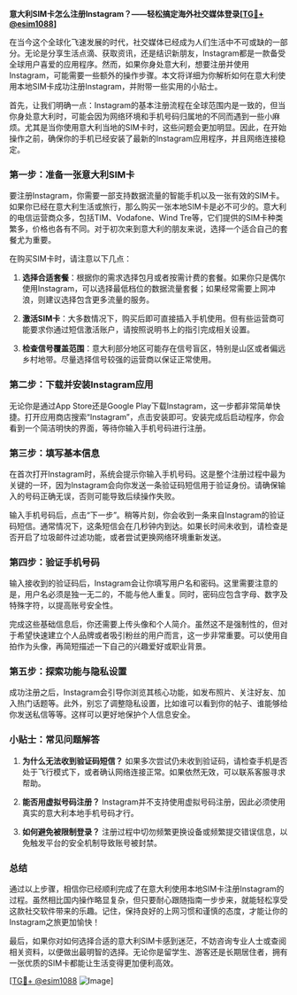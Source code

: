 **意大利SIM卡怎么注册Instagram？——轻松搞定海外社交媒体登录[[TG💪+ @esim1088](https://t.me/s/esim1088)]**

在当今这个全球化飞速发展的时代，社交媒体已经成为人们生活中不可或缺的一部分。无论是分享生活点滴、获取资讯，还是结识新朋友，Instagram都是一款备受全球用户喜爱的应用程序。然而，如果你身处意大利，想要注册并使用Instagram，可能需要一些额外的操作步骤。本文将详细为你解析如何在意大利使用本地SIM卡成功注册Instagram，并附带一些实用的小贴士。

首先，让我们明确一点：Instagram的基本注册流程在全球范围内是一致的，但当你身处意大利时，可能会因为网络环境和手机号码归属地的不同而遇到一些小麻烦。尤其是当你使用意大利当地的SIM卡时，这些问题会更加明显。因此，在开始操作之前，确保你的手机已经安装了最新的Instagram应用程序，并且网络连接稳定。

### **第一步：准备一张意大利SIM卡**

要注册Instagram，你需要一部支持数据流量的智能手机以及一张有效的SIM卡。如果你已经在意大利生活或旅行，那么购买一张本地SIM卡是必不可少的。意大利的电信运营商众多，包括TIM、Vodafone、Wind Tre等，它们提供的SIM卡种类繁多，价格也各有不同。对于初次来到意大利的朋友来说，选择一个适合自己的套餐尤为重要。

在购买SIM卡时，请注意以下几点：

1. **选择合适套餐**：根据你的需求选择包月或者按需计费的套餐。如果你只是偶尔使用Instagram，可以选择最低档位的数据流量套餐；如果经常需要上网冲浪，则建议选择包含更多流量的服务。
   
2. **激活SIM卡**：大多数情况下，购买后即可直接插入手机使用。但有些运营商可能要求你通过短信激活账户，请按照说明书上的指引完成相关设置。

3. **检查信号覆盖范围**：意大利部分地区可能存在信号盲区，特别是山区或者偏远乡村地带。尽量选择信号较强的运营商以保证正常使用。

### **第二步：下载并安装Instagram应用**

无论你是通过App Store还是Google Play下载Instagram，这一步都非常简单快捷。打开应用商店搜索“Instagram”，点击安装即可。安装完成后启动程序，你会看到一个简洁明快的界面，等待你输入手机号码进行注册。

### **第三步：填写基本信息**

在首次打开Instagram时，系统会提示你输入手机号码。这是整个注册过程中最为关键的一环，因为Instagram会向你发送一条验证码短信用于验证身份。请确保输入的号码正确无误，否则可能导致后续操作失败。

输入手机号码后，点击“下一步”。稍等片刻，你会收到一条来自Instagram的验证码短信。通常情况下，这条短信会在几秒钟内到达。如果长时间未收到，请检查是否开启了垃圾邮件过滤功能，或者尝试更换网络环境重新发送。

### **第四步：验证手机号码**

输入接收到的验证码后，Instagram会让你填写用户名和密码。这里需要注意的是，用户名必须是独一无二的，不能与他人重复。同时，密码应包含字母、数字及特殊字符，以提高账号安全性。

完成这些基础信息后，你还需要上传头像和个人简介。虽然这不是强制性的，但对于希望快速建立个人品牌或者吸引粉丝的用户而言，这一步非常重要。可以使用自拍作为头像，再简短描述一下自己的兴趣爱好或职业背景。

### **第五步：探索功能与隐私设置**

成功注册之后，Instagram会引导你浏览其核心功能，如发布照片、关注好友、加入热门话题等。此外，别忘了调整隐私设置，比如谁可以看到你的帖子、谁能够给你发送私信等等。这样可以更好地保护个人信息安全。

### **小贴士：常见问题解答**

1. **为什么无法收到验证码短信？**
   如果多次尝试仍未收到验证码，请检查手机是否处于飞行模式下，或者确认网络连接正常。如果依然无效，可以联系客服寻求帮助。

2. **能否用虚拟号码注册？**
   Instagram并不支持使用虚拟号码注册，因此必须使用真实的意大利本地手机号码才行。

3. **如何避免被限制登录？**
   注册过程中切勿频繁更换设备或频繁提交错误信息，以免触发平台的安全机制导致账号被封禁。

### **总结**

通过以上步骤，相信你已经顺利完成了在意大利使用本地SIM卡注册Instagram的过程。虽然相比国内操作略显复杂，但只要耐心跟随指南一步步来，就能轻松享受这款社交软件带来的乐趣。记住，保持良好的上网习惯和谨慎的态度，才能让你的Instagram之旅更加愉快！

最后，如果你对如何选择合适的意大利SIM卡感到迷茫，不妨咨询专业人士或查阅相关资料，以便做出最明智的选择。无论你是留学生、游客还是长期居住者，拥有一张优质的SIM卡都能让生活变得更加便利高效。

[[TG💪+ @esim1088](https://t.me/s/esim1088) ![Image](https://i.postimg.cc/4NQfJmqS/Snipaste-2025-05-13-00-14-12.png)]